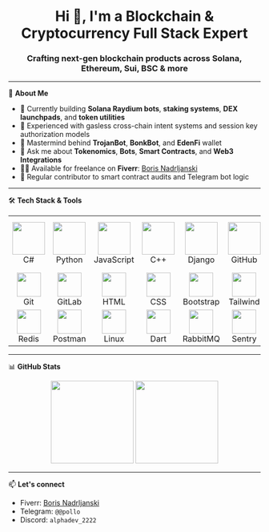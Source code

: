 <h1 align="center">Hi 👋, I'm a Blockchain & Cryptocurrency Full Stack Expert</h1>
<h3 align="center">Crafting next-gen blockchain products across Solana, Ethereum, Sui, BSC & more</h3>

---

🚀 **About Me**

- 🔭 Currently building **Solana Raydium bots**, **staking systems**, **DEX launchpads**, and **token utilities**
- 🌱 Experienced with gasless cross-chain intent systems and session key authorization models
- 🧠 Mastermind behind **TrojanBot**, **BonkBot**, and **EdenFi** wallet
- 💬 Ask me about **Tokenomics**, **Bots**, **Smart Contracts**, and **Web3 Integrations**
- 🧑‍💻 Available for freelance on **Fiverr**: [Boris Nadrljanski](https://www.fiverr.com/borisnadrlja387)
- 📝 Regular contributor to smart contract audits and Telegram bot logic

---

🛠️ **Tech Stack & Tools**

<table>
  <tr>
    <td align="center" width="96"><img src="https://techstack-generator.vercel.app/csharp-icon.svg" width="65"/><br>C#</td>
    <td align="center" width="96"><img src="https://techstack-generator.vercel.app/python-icon.svg" width="65"/><br>Python</td>
    <td align="center" width="96"><img src="https://techstack-generator.vercel.app/js-icon.svg" width="65"/><br>JavaScript</td>
    <td align="center" width="96"><img src="https://techstack-generator.vercel.app/cpp-icon.svg" width="65"/><br>C++</td>
    <td align="center" width="96"><img src="https://techstack-generator.vercel.app/django-icon.svg" width="65"/><br>Django</td>
    <td align="center" width="96"><img src="https://techstack-generator.vercel.app/github-icon.svg" width="65"/><br>GitHub</td>
    <td align="center" width="96"><img src="https://techstack-generator.vercel.app/restapi-icon.svg" width="65"/><br>REST API</td>
    <td align="center" width="96"><img src="https://techstack-generator.vercel.app/docker-icon.svg" width="65"/><br>Docker</td>
    <td align="center" width="96"><img src="https://techstack-generator.vercel.app/nginx-icon.svg" width="50"/><br>Nginx</td>
  </tr>
  <tr>
    <td align="center" width="96"><img src="https://skillicons.dev/icons?i=git" width="48"/><br>Git</td>
    <td align="center" width="96"><img src="https://skillicons.dev/icons?i=gitlab" width="48"/><br>GitLab</td>
    <td align="center" width="96"><img src="https://skillicons.dev/icons?i=html" width="48"/><br>HTML</td>
    <td align="center" width="96"><img src="https://skillicons.dev/icons?i=css" width="48"/><br>CSS</td>
    <td align="center" width="96"><img src="https://skillicons.dev/icons?i=bootstrap" width="48"/><br>Bootstrap</td>
    <td align="center" width="96"><img src="https://skillicons.dev/icons?i=tailwind" width="48"/><br>Tailwind</td>
    <td align="center" width="96"><img src="https://skillicons.dev/icons?i=jquery" width="48"/><br>JQuery</td>
    <td align="center" width="96"><img src="https://skillicons.dev/icons?i=postgres" width="48"/><br>PostgreSQL</td>
    <td align="center" width="96"><img src="https://skillicons.dev/icons?i=dotnet" width="48"/><br>ASP.NET</td>
  </tr>
  <tr>
    <td align="center" width="96"><img src="https://skillicons.dev/icons?i=redis" width="48"/><br>Redis</td>
    <td align="center" width="96"><img src="https://skillicons.dev/icons?i=postman" width="48"/><br>Postman</td>
    <td align="center" width="96"><img src="https://skillicons.dev/icons?i=linux" width="48"/><br>Linux</td>
    <td align="center" width="96"><img src="https://skillicons.dev/icons?i=dart" width="48"/><br>Dart</td>
    <td align="center" width="96"><img src="https://skillicons.dev/icons?i=rabbitmq" width="48"/><br>RabbitMQ</td>
    <td align="center" width="96"><img src="https://skillicons.dev/icons?i=sentry" width="48"/><br>Sentry</td>
    <td align="center" width="96"><img src="https://upload.wikimedia.org/wikipedia/commons/1/19/Celery_logo.png" width="48"/><br>Celery</td>
    <td align="center" width="96"><img src="https://docusaurus.io/img/docusaurus_keytar.svg" width="48"/><br>Docusaurus</td>
    <td align="center" width="96"><img src="https://bruhin.software/img/logos/pytest.svg" width="40"/><br>Pytest</td>
  </tr>
</table>

---

📊 **GitHub Stats**
  
<p align="center">
  <img src="https://github-readme-stats.vercel.app/api?username=YOUR_USERNAME&show_icons=true&theme=github_dark" height="165">
  <img src="https://github-readme-stats.vercel.app/api/top-langs/?username=YOUR_USERNAME&layout=compact&theme=github_dark" height="165">
</p>

---

📫 **Let's connect**

- Fiverr: [Boris Nadrljanski](https://www.fiverr.com/borisnadrlja387)
- Telegram: `@@pollo`
- Discord: `alphadev_2222`
